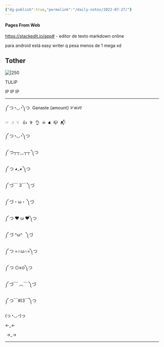 ```yaml
---
{"dg-publish":true,"permalink":"/daily-notes/2022-07-27/"}
---
```



#### Pages From Web

https://stackedit.io/app# - editor de texto markdown online

para android está easy writer q pesa menos de 1 mega xd

## Tother

![|250](https://i.imgur.com/t61WQB5.png)

TULIP

IP IP IP

---

༼ つ◔◡◔༽つ  Ganaste {amount} 𝒞𝒰𝒫𝐼

☞︎  ☝︎  ☟︎   👍︎  ✞︎  👌︎  ☠︎  💣︎  📪︎  📬︎

༼ つ◔◡◔༽つ 

༼ つ┬┬﹏┬┬ ༽つ 

༼ つ ◕_◕ ༽つ

༼ づ￣ 3￣ ༽づ 

༼ づ・ω・ ༽づ 

༼ つ ❤ ω ❤༽つ

༼ づ ^ω^   ༽づ 

༼ つ =∩ω∩=༽つ

༼ つ ⊙x⊙༽つ

༼ づ￣ ︿￣ ༽づ 

༼ つ￣#)3￣༽つ

(っ◔◡◔)っ

←_←

 →_→

---
